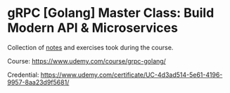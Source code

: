 # gRPC [Golang] Master Class: Build Modern API & Microservices

Collection of [notes](NOTES.md) and exercises took during the course.

Course: <https://www.udemy.com/course/grpc-golang/>

Credential: https://www.udemy.com/certificate/UC-4d3ad514-5e61-4196-9957-8aa23d9f5681/
